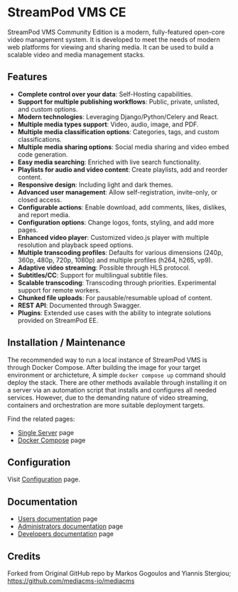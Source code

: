 # StreamPod VMS CE

StreamPod VMS Community Edition is a modern, fully-featured open-core video management system. It is developed to meet the needs of modern web platforms for viewing and sharing media. It can be used to build a scalable video and media management stacks.

## Features

- **Complete control over your data**: Self-Hosting capabilities.
- **Support for multiple publishing workflows**: Public, private, unlisted, and custom options.
- **Modern technologies**: Leveraging Django/Python/Celery and React.
- **Multiple media types support**: Video, audio, image, and PDF.
- **Multiple media classification options**: Categories, tags, and custom classifications.
- **Multiple media sharing options**: Social media sharing and video embed code generation.
- **Easy media searching**: Enriched with live search functionality.
- **Playlists for audio and video content**: Create playlists, add and reorder content.
- **Responsive design**: Including light and dark themes.
- **Advanced user management**: Allow self-registration, invite-only, or closed access.
- **Configurable actions**: Enable download, add comments, likes, dislikes, and report media.
- **Configuration options**: Change logos, fonts, styling, and add more pages.
- **Enhanced video player**: Customized video.js player with multiple resolution and playback speed options.
- **Multiple transcoding profiles**: Defaults for various dimensions (240p, 360p, 480p, 720p, 1080p) and multiple profiles (h264, h265, vp9).
- **Adaptive video streaming**: Possible through HLS protocol.
- **Subtitles/CC**: Support for multilingual subtitle files.
- **Scalable transcoding**: Transcoding through priorities. Experimental support for remote workers.
- **Chunked file uploads**: For pausable/resumable upload of content.
- **REST API**: Documented through Swagger.
- **Plugins**: Extended use cases with the ability to integrate solutions provided on StreamPod EE.

## Installation / Maintenance

The recommended way to run a local instance of StreamPod VMS is through Docker Compose. After building the image for your target environment or archicteture, A simple `docker compose up` command should deploy the stack. There are other methods available through installing it on a server via an automation script that installs and configures all needed services. However, due to the demanding nature of video streaming, containers and orchestration are more suitable deployment targets.

Find the related pages:

* [Single Server](docs/admins_docs.md#2-server-installation) page
* [Docker Compose](docs/admins_docs.md#3-docker-installation) page

## Configuration

Visit [Configuration](docs/admins_docs.md#5-configuration) page.


## Documentation

* [Users documentation](docs/user_docs.md) page
* [Administrators documentation](docs/admins_docs.md) page
* [Developers documentation](docs/developers_docs.md) page

## Credits

Forked from Original GitHub repo by Markos Gogoulos and Yiannis Stergiou; https://github.com/mediacms-io/mediacms


